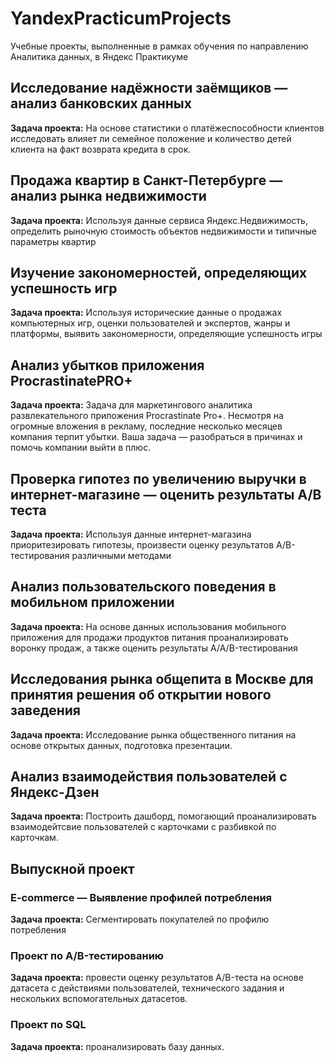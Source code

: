 # YandexPracticumProjects
Учебные проекты, выполненные в рамках обучения по направлению Аналитика данных, в Яндекс Практикуме

## Исследование надёжности заёмщиков — анализ банковских данных
**Задача проекта:** На основе статистики о платёжеспособности клиентов исследовать влияет ли семейное положение и количество детей клиента на факт возврата кредита в срок.

## Продажа квартир в Санкт-Петербурге — анализ рынка недвижимости
**Задача проекта:** Используя данные сервиса Яндекс.Недвижимость, определить рыночную стоимость объектов недвижимости и типичные параметры квартир

## Изучение закономерностей, определяющих успешность игр
**Задача проекта:** Используя исторические данные о продажах компьютерных игр, оценки пользователей и экспертов, жанры и платформы, выявить закономерности, определяющие успешность игры 

## Анализ убытков приложения ProcrastinatePRO+
**Задача проекта:** Задача для маркетингового аналитика развлекательного приложения Procrastinate Pro+. Несмотря на огромные вложения в рекламу, последние несколько месяцев компания терпит убытки. Ваша задача — разобраться в причинах и помочь компании выйти в плюс.

## Проверка гипотез по увеличению выручки в интернет-магазине — оценить результаты A/B теста
**Задача проекта:** Используя данные интернет-магазина приоритезировать гипотезы, произвести оценку результатов A/B-тестирования различными методами

## Анализ пользовательского поведения в мобильном приложении
**Задача проекта:** На основе данных использования мобильного приложения для продажи продуктов питания проанализировать воронку продаж, а также оценить результаты A/A/B-тестирования 

## Исследования рынка общепита в Москве для принятия решения об открытии нового заведения
**Задача проекта:** Исследование рынка общественного питания на основе открытых данных, подготовка презентации.

## Анализ взаимодействия пользователей с Яндекс-Дзен
**Задача проекта:** Построить дашборд, помогающий проанализировать взаимодейтсвие пользователей с карточками с разбивкой по карточкам.

## Выпускной проект
### E-commerce — Выявление профилей потребления
**Задача проекта:** Сегментировать покупателей по профилю потребления
### Проект по А/B-тестированию
**Задача проекта:** провести оценку результатов A/B-теста на основе датасета с действиями пользователей, технического задания и нескольких вспомогательных датасетов.
### Проект по SQL
**Задача проекта:** проанализировать базу данных.
